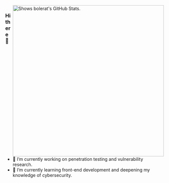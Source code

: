 <a href="https://github.com/pulls?q=author%3Bolerat">
  <picture>
    <source media="(prefers-color-scheme: dark)" srcset="https://github-stats.liuli.lol/api?username=Bolerat&theme=react-dark&show_icons=true&include_all_commits=true&count_private=true">
    <img alt="Shows bolerat's GitHub Stats." align="right" width="480px" src="https://github-stats.liuli.lol/api?username=Bolerat&theme=react-dark&show_icons=true&include_all_commits=true&count_private=true">
  </picture>
</a>

### Hi there 👋

<!--
**Bolerat/Bolerat** is a ✨ _special_ ✨ repository because its `README.md` (this file) appears on your GitHub profile.

Here are some ideas to get you started:
-->

 - 🔭 I’m currently working on penetration testing and vulnerability research.
 - 🌱 I’m currently learning front-end development and deepening my knowledge of cybersecurity.


